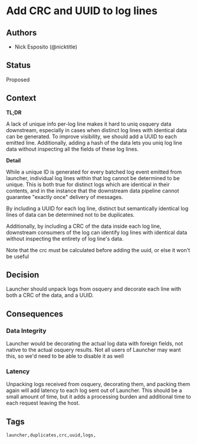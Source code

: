 # Add CRC and UUID to log lines

## Authors

- Nick Esposito (@nicktitle)

## Status

Proposed

## Context

**TL;DR**

A lack of unique info per-log line makes it hard to uniq osquery data downstream, especially in cases when distinct log lines with identical data can be generated. To improve visibility, we should add a UUID to each emitted line. Additionally, adding a hash of the data lets you uniq log line data without inspecting all the fields of these log lines.

**Detail**

While a unique ID is generated for every batched log event emitted from launcher, individual log lines within that log cannot be determined to be unique. This is both true for distinct logs which are identical in their contents, and in the instance that the downstream data pipeline cannot guarantee "exactly once" delivery of messages.

By including a UUID for each log line, distinct but semantically identical log lines of data can be determined not to be duplicates.

Additionally, by including a CRC of the data inside each log line, downstream consumers of the log can identify log lines with identical data without inspecting the entirety of log line's data.

Note that the crc must be calculated before adding the uuid, or else it won't be useful


## Decision

Launcher should unpack logs from osquery and decorate each line with both a CRC of the data, and a UUID.


## Consequences

### Data Integrity

Launcher would be decorating the actual log data with foreign fields, not native to the actual osquery results. Not all users of Launcher may want this, so we'd need to be able to disable it as well

### Latency

Unpacking logs received from osquery, decorating them, and packing them again will add latency to each log sent out of Launcher. This should be a small amount of time, but it adds a processing burden and additional time to each request leaving the host.


## Tags

```
launcher,duplicates,crc,uuid,logs,
```
